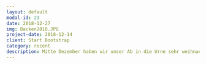 ```yaml
---
layout: default
modal-id: 23
date: 2018-12-27
img: Backen2018.JPG
project-date: 2018-12-14
client: Start Bootstrap
category: recent 
description: Mitte Dezember haben wir unser Ab in die Urne sehr weihnachtlich gestaltet&#58; Wir haben Plätzchen gebacken und Kinderpunsch getrunken. Dies wurde besonders schön durch den Besuch der Eritreer. Für sie war das etwas ganz neues, süßes Gebäck kannten sie bisher nicht. Trotz erst skeptischer Blicke wurde verkostet und gegenseitig über Weihnachtstraditionen berichtet. Ein richtig schöner Abend!
---
```


